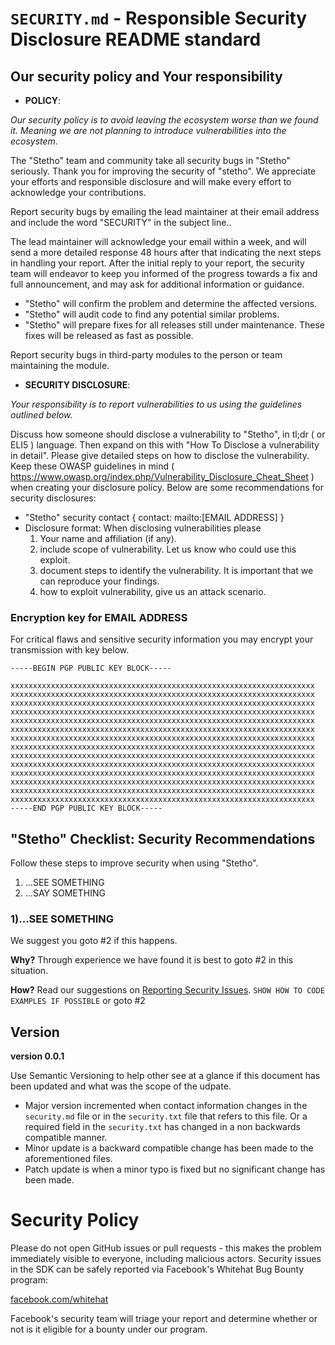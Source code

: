 # `SECURITY.md` - Responsible Security Disclosure README standard

## Our security policy and Your responsibility
- **POLICY**:

*Our security policy is to avoid leaving the ecosystem worse than we found it. Meaning we are not planning to introduce vulnerabilities into the ecosystem.*

The "Stetho" team and community take all security bugs in "Stetho" seriously. Thank you for improving the security of "stetho". We appreciate your efforts and responsible disclosure and will make every effort to acknowledge your contributions.

Report security bugs by emailing the lead maintainer at their email address and include the word "SECURITY" in the subject line..

The lead maintainer will acknowledge your email within a week, and will send a more detailed response 48 hours after that indicating the next steps in handling your report. After the initial reply to your report, the security team will endeavor to keep you informed of the progress towards a fix and full announcement, and may ask for additional information or guidance.

- "Stetho" will confirm the problem and determine the affected versions.
- "Stetho" will audit code to find any potential similar problems.
- "Stetho" will prepare fixes for all releases still under maintenance. These fixes will be released as fast as possible.

Report security bugs in third-party modules to the person or team maintaining the module.

- **SECURITY DISCLOSURE**:

*Your responsibility is to report vulnerabilities to us using the guidelines outlined below.*

Discuss how someone should disclose a vulnerability to "Stetho", in tl;dr ( or ELI5 ) language. Then expand on this with "How To Disclose a vulnerability in detail". Please give detailed steps on how to disclose the vulnerability. Keep these OWASP guidelines in mind ( https://www.owasp.org/index.php/Vulnerability_Disclosure_Cheat_Sheet ) when creating your disclosure policy. Below are some recommendations for security disclosures:
- "Stetho" security contact { contact: mailto:[EMAIL ADDRESS] }
- Disclosure format: When disclosing vulnerabilities please 
  1. Your name and affiliation (if any).
  2. include scope of vulnerability. Let us know who could use this exploit.
  3. document steps to identify the vulnerability. It is important that we can reproduce your findings. 
  4. how to exploit vulnerability, give us an attack scenario.

### Encryption key for EMAIL ADDRESS
For critical flaws and sensitive security information you may encrypt your transmission with key below.
```
-----BEGIN PGP PUBLIC KEY BLOCK-----

xxxxxxxxxxxxxxxxxxxxxxxxxxxxxxxxxxxxxxxxxxxxxxxxxxxxxxxxxxxxxxxxxxxx
xxxxxxxxxxxxxxxxxxxxxxxxxxxxxxxxxxxxxxxxxxxxxxxxxxxxxxxxxxxxxxxxxxxx
xxxxxxxxxxxxxxxxxxxxxxxxxxxxxxxxxxxxxxxxxxxxxxxxxxxxxxxxxxxxxxxxxxxx
xxxxxxxxxxxxxxxxxxxxxxxxxxxxxxxxxxxxxxxxxxxxxxxxxxxxxxxxxxxxxxxxxxxx
xxxxxxxxxxxxxxxxxxxxxxxxxxxxxxxxxxxxxxxxxxxxxxxxxxxxxxxxxxxxxxxxxxxx
xxxxxxxxxxxxxxxxxxxxxxxxxxxxxxxxxxxxxxxxxxxxxxxxxxxxxxxxxxxxxxxxxxxx
xxxxxxxxxxxxxxxxxxxxxxxxxxxxxxxxxxxxxxxxxxxxxxxxxxxxxxxxxxxxxxxxxxxx
xxxxxxxxxxxxxxxxxxxxxxxxxxxxxxxxxxxxxxxxxxxxxxxxxxxxxxxxxxxxxxxxxxxx
xxxxxxxxxxxxxxxxxxxxxxxxxxxxxxxxxxxxxxxxxxxxxxxxxxxxxxxxxxxxxxxxxxxx
xxxxxxxxxxxxxxxxxxxxxxxxxxxxxxxxxxxxxxxxxxxxxxxxxxxxxxxxxxxxxxxxxxxx
xxxxxxxxxxxxxxxxxxxxxxxxxxxxxxxxxxxxxxxxxxxxxxxxxxxxxxxxxxxxxxxxxxxx
xxxxxxxxxxxxxxxxxxxxxxxxxxxxxxxxxxxxxxxxxxxxxxxxxxxxxxxxxxxxxxxxxxxx
xxxxxxxxxxxxxxxxxxxxxxxxxxxxxxxxxxxxxxxxxxxxxxxxxxxxxxxxxxxxxxxxxxxx
xxxxxxxxxxxxxxxxxxxxxxxxxxxxxxxxxxxxxxxxxxxxxxxxxxxxxxxxxxxxxxxxxxxx
-----END PGP PUBLIC KEY BLOCK-----
```

## "Stetho" Checklist: Security Recommendations
Follow these steps to improve security when using "Stetho".
1. ...SEE SOMETHING
2. ...SAY SOMETHING

### 1)...SEE SOMETHING
We suggest you goto #2 if this happens.

**Why?**
Through experience we have found it is best to goto #2 in this situation.

**How?**
Read our suggestions on [Reporting Security Issues](https://github.com/facebook/stetho/security.md).
`SHOW HOW TO CODE EXAMPLES IF POSSIBLE`
or goto #2

## Version
**version 0.0.1**

Use Semantic Versioning to help other see at a glance if this document has been updated and what was the scope of the udpate.

- Major version incremented when contact information changes in the `security.md` file or in the `security.txt` file that refers to this file. Or a required field in the `security.txt` has changed in a non backwards compatible manner.
- Minor update is a backward compatible change has been made to the aforementioned files.
- Patch update is when a minor typo is fixed but no significant change has been made.

# Security Policy

Please do not open GitHub issues or pull requests - this makes the problem immediately visible to everyone, including malicious actors. Security issues in the SDK can be safely reported via Facebook's Whitehat Bug Bounty program:

[facebook.com/whitehat](https://www.facebook.com/whitehat)

Facebook's security team will triage your report and determine whether or not is it eligible for a bounty under our program.
